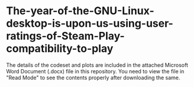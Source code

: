 # The-year-of-the-GNU-Linux-desktop-is-upon-us-using-user-ratings-of-Steam-Play-compatibility-to-play

The details of the codeset and plots are included in the attached Microsoft Word Document (.docx) file in this repository. 
You need to view the file in "Read Mode" to see the contents properly after downloading the same.
